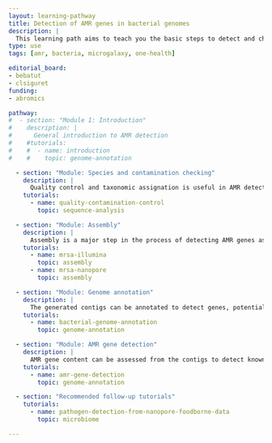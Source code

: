 ```yaml
---
layout: learning-pathway
title: Detection of AMR genes in bacterial genomes
description: |
  This learning path aims to teach you the basic steps to detect and check Antimicrobial resistance (AMR) genes in bacterial genomes using Galaxy.
type: use
tags: [amr, bacteria, microgalaxy, one-health]

editorial_board:
- bebatut
- clsiguret
funding:
- abromics

pathway:
#  - section: "Module 1: Introduction"
#    description: |
#      General introduction to AMR detection
#    #tutorials:
#    #  - name: introduction
#    #    topic: genome-annotation

  - section: "Module: Species and contamination checking"
    description: |
      Quality control and taxonomic assignation is useful in AMR detection to verify the quality of the data but also to check contamination and confirm species
    tutorials:
      - name: quality-contamination-control
        topic: sequence-analysis

  - section: "Module: Assembly"
    description: |
      Assembly is a major step in the process of detecting AMR genes as it combines sequenced reads into contigs, longer sequences where it will be easier to identify genes and in particular AMR genes
    tutorials:
      - name: mrsa-illumina
        topic: assembly
      - name: mrsa-nanopore
        topic: assembly

  - section: "Module: Genome annotation"
    description: |
      The generated contigs can be annotated to detect genes, potential plasmids, etc. This will help the AMR gene detection process, especially the verification and visualization
    tutorials:
      - name: bacterial-genome-annotation
        topic: genome-annotation

  - section: "Module: AMR gene detection"
    description: |
      AMR gene content can be assessed from the contigs to detect known resistance mechanisms and potentially identify novel mechanisms.
    tutorials:
      - name: amr-gene-detection
        topic: genome-annotation

  - section: "Recommended follow-up tutorials"
    tutorials:
      - name: pathogen-detection-from-nanopore-foodborne-data
        topic: microbiome

---
```


